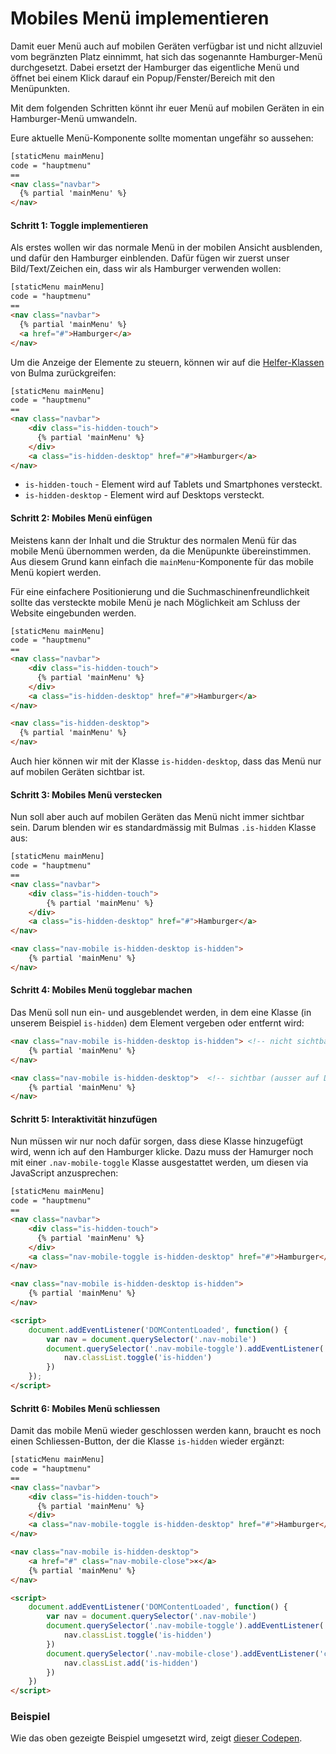 # Mobiles Menü implementieren

Damit euer Menü auch auf mobilen Geräten verfügbar ist und nicht allzuviel vom begränzten Platz einnimmt, hat sich das sogenannte Hamburger-Menü durchgesetzt. Dabei ersetzt der Hamburger das eigentliche Menü und öffnet bei einem Klick darauf ein Popup/Fenster/Bereich mit den Menüpunkten.

Mit dem folgenden Schritten könnt ihr euer Menü auf mobilen Geräten in ein Hamburger-Menü umwandeln.

Eure aktuelle Menü-Komponente sollte momentan ungefähr so aussehen:

```html
[staticMenu mainMenu]
code = "hauptmenu"
==
<nav class="navbar">
  {% partial 'mainMenu' %}
</nav>
```

#### Schritt 1: Toggle implementieren
Als erstes wollen wir das normale Menü in der mobilen Ansicht ausblenden, und dafür den Hamburger einblenden. Dafür fügen wir zuerst unser Bild/Text/Zeichen ein, dass wir als Hamburger verwenden wollen:

```html
[staticMenu mainMenu]
code = "hauptmenu"
==
<nav class="navbar">
  {% partial 'mainMenu' %}
  <a href="#">Hamburger</a>
</nav>
```

Um die Anzeige der Elemente zu steuern, können wir auf die [Helfer-Klassen](https://bulma.io/documentation/modifiers/helpers/) von Bulma zurückgreifen:

```html
[staticMenu mainMenu]
code = "hauptmenu"
==
<nav class="navbar">
    <div class="is-hidden-touch">
      {% partial 'mainMenu' %}
    </div>
    <a class="is-hidden-desktop" href="#">Hamburger</a>
</nav>
```

* `is-hidden-touch` - Element wird auf Tablets und Smartphones versteckt.
* `is-hidden-desktop` - Element wird auf Desktops versteckt.

#### Schritt 2: Mobiles Menü einfügen
Meistens kann der Inhalt und die Struktur des normalen Menü für das mobile Menü übernommen werden, da die Menüpunkte übereinstimmen. Aus diesem Grund kann einfach die `mainMenu`-Komponente für das mobile Menü kopiert werden.

Für eine einfachere Positionierung und die Suchmaschinenfreundlichkeit sollte das versteckte mobile Menü je nach Möglichkeit am Schluss der Website eingebunden werden.

```html
[staticMenu mainMenu]
code = "hauptmenu"
==
<nav class="navbar">
    <div class="is-hidden-touch">
      {% partial 'mainMenu' %}
    </div>
    <a class="is-hidden-desktop" href="#">Hamburger</a>
</nav>

<nav class="is-hidden-desktop">
  {% partial 'mainMenu' %}
</nav>
```

Auch hier können wir mit der Klasse `is-hidden-desktop`, dass das Menü nur auf mobilen Geräten sichtbar ist.

#### Schritt 3: Mobiles Menü verstecken
Nun soll aber auch auf mobilen Geräten das Menü nicht immer sichtbar sein. Darum blenden wir es standardmässig mit Bulmas `.is-hidden` Klasse aus:

```html
[staticMenu mainMenu]
code = "hauptmenu"
==
<nav class="navbar">
    <div class="is-hidden-touch">
        {% partial 'mainMenu' %}
    </div>
    <a class="is-hidden-desktop" href="#">Hamburger</a>
</nav>

<nav class="nav-mobile is-hidden-desktop is-hidden">
    {% partial 'mainMenu' %}
</nav>
```

#### Schritt 4: Mobiles Menü togglebar machen
Das Menü soll nun ein- und ausgeblendet werden, in dem eine Klasse (in unserem Beispiel `is-hidden`) dem Element vergeben oder entfernt wird:

```html
<nav class="nav-mobile is-hidden-desktop is-hidden"> <!-- nicht sichtbar -->
    {% partial 'mainMenu' %}
</nav>
```


```html
<nav class="nav-mobile is-hidden-desktop">  <!-- sichtbar (ausser auf Desktop) -->
    {% partial 'mainMenu' %}
</nav>
```


#### Schritt 5: Interaktivität hinzufügen
Nun müssen wir nur noch dafür sorgen, dass diese Klasse hinzugefügt wird, wenn ich auf den Hamburger klicke. Dazu muss der Hamurger noch mit einer `.nav-mobile-toggle` Klasse ausgestattet werden, um diesen via JavaScript anzusprechen:

```html
[staticMenu mainMenu]
code = "hauptmenu"
==
<nav class="navbar">
    <div class="is-hidden-touch">
      {% partial 'mainMenu' %}
    </div>
    <a class="nav-mobile-toggle is-hidden-desktop" href="#">Hamburger</a>
</nav>

<nav class="nav-mobile is-hidden-desktop is-hidden">
    {% partial 'mainMenu' %}
</nav>

<script>
    document.addEventListener('DOMContentLoaded', function() {
        var nav = document.querySelector('.nav-mobile')
        document.querySelector('.nav-mobile-toggle').addEventListener('click', function() {
            nav.classList.toggle('is-hidden')
        })
    });
</script>
```

#### Schritt 6: Mobiles Menü schliessen
Damit das mobile Menü wieder geschlossen werden kann, braucht es noch einen Schliessen-Button, der die Klasse `is-hidden` wieder ergänzt:

```html
[staticMenu mainMenu]
code = "hauptmenu"
==
<nav class="navbar">
    <div class="is-hidden-touch">
      {% partial 'mainMenu' %}
    </div>
    <a class="nav-mobile-toggle is-hidden-desktop" href="#">Hamburger</a>
</nav>

<nav class="nav-mobile is-hidden-desktop">
    <a href="#" class="nav-mobile-close">×</a>
    {% partial 'mainMenu' %}
</nav>

<script>
    document.addEventListener('DOMContentLoaded', function() {
        var nav = document.querySelector('.nav-mobile')
        document.querySelector('.nav-mobile-toggle').addEventListener('click', function() {
            nav.classList.toggle('is-hidden')
        })
        document.querySelector('.nav-mobile-close').addEventListener('click', function() {
            nav.classList.add('is-hidden')
        })
    })
</script>
```

### Beispiel
Wie das oben gezeigte Beispiel umgesetzt wird, zeigt [dieser Codepen](https://codepen.io/tobiasoffline/pen/RwrNrmK).